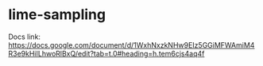 # lime-sampling

Docs link: https://docs.google.com/document/d/1WxhNxzkNHw9EIz5GGiMFWAmiM4R3e9kHiILhwoRlBxQ/edit?tab=t.0#heading=h.tem6cjs4aq4f
